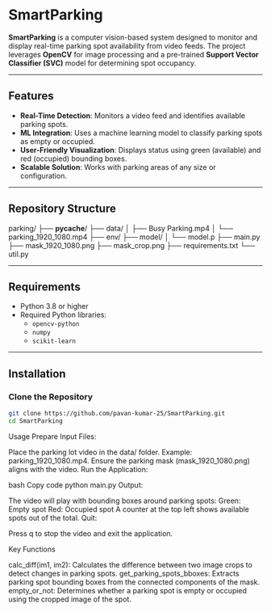# SmartParking

**SmartParking** is a computer vision-based system designed to monitor and display real-time parking spot availability from video feeds. The project leverages **OpenCV** for image processing and a pre-trained **Support Vector Classifier (SVC)** model for determining spot occupancy.

---

## Features
- **Real-Time Detection**: Monitors a video feed and identifies available parking spots.
- **ML Integration**: Uses a machine learning model to classify parking spots as empty or occupied.
- **User-Friendly Visualization**: Displays status using green (available) and red (occupied) bounding boxes.
- **Scalable Solution**: Works with parking areas of any size or configuration.

---

## Repository Structure
parking/
├── __pycache__/
├── data/
│   ├── Busy Parking.mp4
│   └── parking_1920_1080.mp4
├── env/
├── model/
│   └── model.p
├── main.py
├── mask_1920_1080.png
├── mask_crop.png
├── requirements.txt
└── util.py



---

## Requirements
- Python 3.8 or higher
- Required Python libraries:
  - `opencv-python`
  - `numpy`
  - `scikit-learn`

---

## Installation

### Clone the Repository
```bash
git clone https://github.com/pavan-kumar-25/SmartParking.git
cd SmartParking
```

Usage
Prepare Input Files:

Place the parking lot video in the data/ folder. Example: parking_1920_1080.mp4.
Ensure the parking mask (mask_1920_1080.png) aligns with the video.
Run the Application:

bash
Copy code
python main.py
Output:

The video will play with bounding boxes around parking spots:
Green: Empty spot
Red: Occupied spot
A counter at the top left shows available spots out of the total.
Quit:

Press q to stop the video and exit the application.


Key Functions


calc_diff(im1, im2): Calculates the difference between two image crops to detect changes in parking spots.
get_parking_spots_bboxes: Extracts parking spot bounding boxes from the connected components of the mask.
empty_or_not: Determines whether a parking spot is empty or occupied using the cropped image of the spot.
